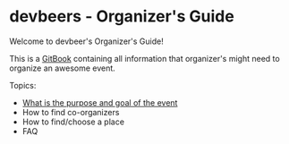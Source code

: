 # devbeers - Organizer's Guide

Welcome to devbeer's Organizer's Guide!

This is a [GitBook](https://www.gitbook.com) containing all information that organizer's might need to organize an awesome event.

Topics:

- [What is the purpose and goal of the event](event_purpose_and_goal.html)
- How to find co-organizers
- How to find/choose a place
- FAQ